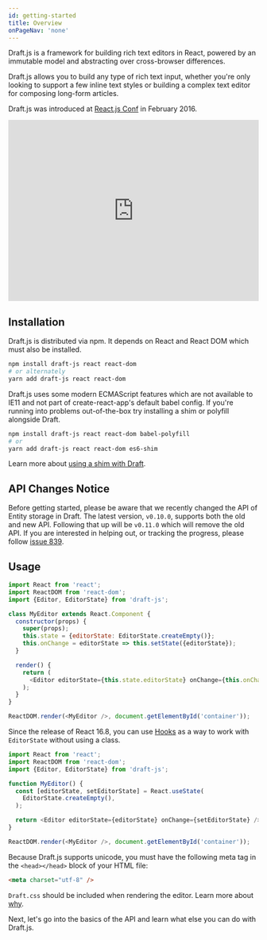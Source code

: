 ```yaml
---
id: getting-started
title: Overview
onPageNav: 'none'
---
```


Draft.js is a framework for building rich text editors in React, powered by an immutable model and abstracting over cross-browser differences.

Draft.js allows you to build any type of rich text input, whether you're only looking to support a few inline text styles or building a complex text editor for composing long-form articles.

Draft.js was introduced at [React.js Conf](https://conf2016.reactjs.org/schedule#rich-text-editing-with-react) in February 2016.

<iframe width="100%" height="365" src="https://www.youtube.com/embed/feUYwoLhE_4" frameBorder="0" allowFullScreen></iframe>

## Installation

Draft.js is distributed via npm. It depends on React and React DOM which must also be installed.

```sh
npm install draft-js react react-dom
# or alternately
yarn add draft-js react react-dom
```

Draft.js uses some modern ECMAScript features which are not available to IE11 and not part of create-react-app's default babel config. If you're running into problems out-of-the-box try installing a shim or polyfill alongside Draft.

```sh
npm install draft-js react react-dom babel-polyfill
# or
yarn add draft-js react react-dom es6-shim
```

Learn more about [using a shim with Draft](/docs/advanced-topics-issues-and-pitfalls#polyfills).

## API Changes Notice

Before getting started, please be aware that we recently changed the API of
Entity storage in Draft. The latest version, `v0.10.0`, supports both the old
and new API. Following that up will be `v0.11.0` which will remove the old API.
If you are interested in helping out, or tracking the progress, please follow
[issue 839](https://github.com/facebook/draft-js/issues/839).

## Usage

```js
import React from 'react';
import ReactDOM from 'react-dom';
import {Editor, EditorState} from 'draft-js';

class MyEditor extends React.Component {
  constructor(props) {
    super(props);
    this.state = {editorState: EditorState.createEmpty()};
    this.onChange = editorState => this.setState({editorState});
  }

  render() {
    return (
      <Editor editorState={this.state.editorState} onChange={this.onChange} />
    );
  }
}

ReactDOM.render(<MyEditor />, document.getElementById('container'));
```

Since the release of React 16.8, you can use [Hooks](https://reactjs.org/docs/hooks-intro.html) as a way to work with `EditorState` without using a class.

```js
import React from 'react';
import ReactDOM from 'react-dom';
import {Editor, EditorState} from 'draft-js';

function MyEditor() {
  const [editorState, setEditorState] = React.useState(
    EditorState.createEmpty(),
  );

  return <Editor editorState={editorState} onChange={setEditorState} />;
}

ReactDOM.render(<MyEditor />, document.getElementById('container'));
```

Because Draft.js supports unicode, you must have the following meta tag in the `<head></head>` block of your HTML file:

```html
<meta charset="utf-8" />
```

`Draft.css` should be included when rendering the editor. Learn more about [why](/docs/advanced-topics-issues-and-pitfalls#missing-draftcss).

Next, let's go into the basics of the API and learn what else you can do with Draft.js.
